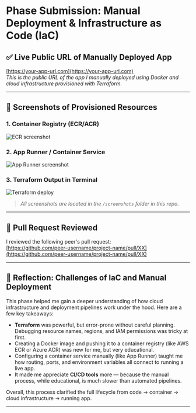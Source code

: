 # Phase Submission: Manual Deployment & Infrastructure as Code (IaC)

## ✅ Live Public URL of Manually Deployed App

[https://your-app-url.com](https://your-app-url.com)  
_This is the public URL of the app I manually deployed using Docker and cloud infrastructure provisioned with Terraform._

---

## 📸 Screenshots of Provisioned Resources

### 1. Container Registry (ECR/ACR)
![ECR screenshot](./screenshots/ecr.png)

### 2. App Runner / Container Service
![App Runner screenshot](./screenshots/apprunner.png)

### 3. Terraform Output in Terminal
![Terraform deploy](./screenshots/terraform-output.png)

> _All screenshots are located in the `/screenshots` folder in this repo._

---

## 🔁 Pull Request Reviewed

I reviewed the following peer's pull request:  
[https://github.com/peer-username/project-name/pull/XX](https://github.com/peer-username/project-name/pull/XX)

---

## 🧠 Reflection: Challenges of IaC and Manual Deployment

This phase helped me gain a deeper understanding of how cloud infrastructure and deployment pipelines work under the hood. Here are a few key takeaways:

- **Terraform** was powerful, but error-prone without careful planning. Debugging resource names, regions, and IAM permissions was tricky at first.
- Creating a Docker image and pushing it to a container registry (like AWS ECR or Azure ACR) was new for me, but very educational.
- Configuring a container service manually (like App Runner) taught me how routing, ports, and environment variables all connect to running a live app.
- It made me appreciate **CI/CD tools** more — because the manual process, while educational, is much slower than automated pipelines.

Overall, this process clarified the full lifecycle from code → container → cloud infrastructure → running app.

---

